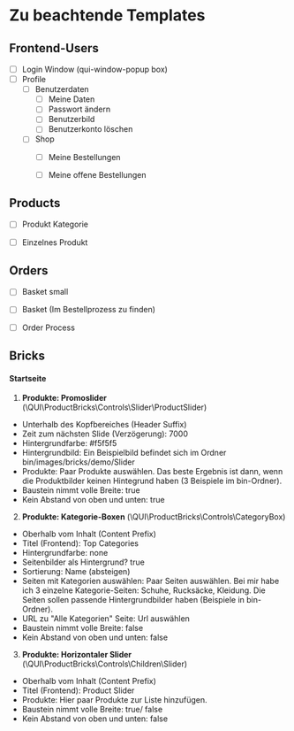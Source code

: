 Zu beachtende Templates
======

Frontend-Users
-----

- [ ] Login Window (qui-window-popup box)
- [ ] Profile
    - [ ] Benutzerdaten
        - [ ] Meine Daten
        - [ ] Passwort ändern
        - [ ] Benutzerbild
        - [ ] Benutzerkonto löschen
    - [ ] Shop
        - [ ] Meine Bestellungen
        - [ ] Meine offene Bestellungen


Products
------

- [ ] Produkt Kategorie
- [ ] Einzelnes Produkt


Orders
------

- [ ] Basket small
- [ ] Basket (Im Bestellprozess zu finden)
- [ ] Order Process


Bricks
-------

#### Startseite

1. **Produkte: Promoslider** (\QUI\ProductBricks\Controls\Slider\ProductSlider)
  - Unterhalb des Kopfbereiches (Header Suffix)
  - Zeit zum nächsten Slide (Verzögerung): 7000
  - Hintergrundfarbe: #f5f5f5
  - Hintergrundbild: Ein Beispielbild befindet sich im Ordner bin/images/bricks/demo/Slider
  - Produkte: Paar Produkte auswählen. Das beste Ergebnis ist dann, wenn die 
    Produktbilder keinen Hintegrund haben (3 Beispiele im bin-Ordner). 
  - Baustein nimmt volle Breite: true	
  - Kein Abstand von oben und unten: true
  
2. **Produkte: Kategorie-Boxen** (\QUI\ProductBricks\Controls\CategoryBox)
  - Oberhalb vom Inhalt (Content Prefix)
  - Titel (Frontend): Top Categories
  - Hintergrundfarbe: none
  - Seitenbilder als Hintergrund? true
  - Sortierung: Name (absteigen)
  - Seiten mit Kategorien auswählen: Paar Seiten auswählen. 
    Bei mir habe ich 3 einzelne Kategorie-Seiten: Schuhe, Rucksäcke, Kleidung. Die Seiten sollen passende
    Hintergrundbilder haben (Beispiele in bin-Ordner).
  - URL zu "Alle Kategorien" Seite: Url auswählen
  - Baustein nimmt volle Breite: false	
  - Kein Abstand von oben und unten: false

3. **Produkte: Horizontaler Slider** (\QUI\ProductBricks\Controls\Children\Slider)
  - Oberhalb vom Inhalt (Content Prefix)
  - Titel (Frontend): Product Slider
  - Produkte: Hier paar Produkte zur Liste hinzufügen.
  - Baustein nimmt volle Breite: true/ false	
  - Kein Abstand von oben und unten: false
  